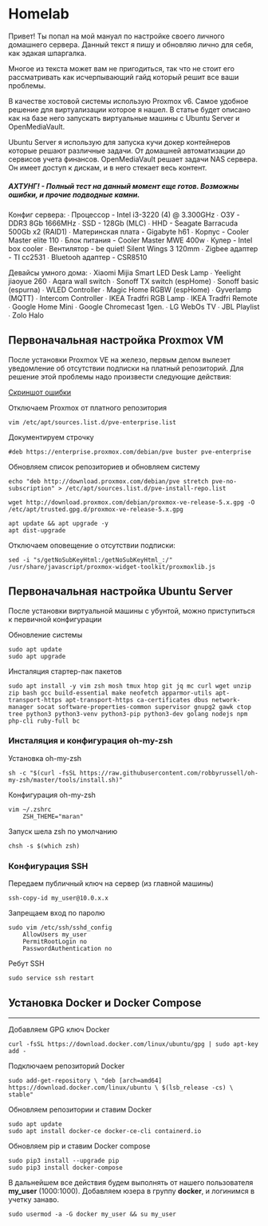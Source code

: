 # Homelab

Привет! Ты попал на мой мануал по настройке своего личного домашнего сервера. Данный текст я пишу и обновляю лично для себя, как эдакая шпаргалка.

Многое из текста может вам не пригодиться, так что не стоит его рассматривать как исчерпывающий гайд который решит все ваши проблемы.


В качестве хостовой системы использую Proxmox v6. Самое удобное решение для виртуализации которое я нашел. В статье будет описано как на базе него запускать виртуальные машины с Ubuntu Server и OpenMediaVault.

Ubuntu Server я использую для запуска кучи докер контейнеров которые решают различные задачи. От домашней автоматизации до сервисов учета финансов. 
OpenMediaVault решает задачи NAS сервера. Он имеет доступ к дискам, и в него стекает весь контент.


##### АХТУНГ! - Полный тест на данный момент еще готов. Возможны ошибки, и прочие подводные камни.

Конфиг сервера:
∙ Процессор - Intel i3-3220 (4) @ 3.300GHz
∙ ОЗУ - DDR3 8Gb 1666MHz
∙ SSD - 128Gb (MLC)
∙ HHD - Seagate Barracuda 500Gb x2 (RAID1)
∙ Материнская плата - Gigabyte  h61
∙ Корпус - Cooler Master elite 110
∙ Блок питания - Cooler Master MWE 400w
∙ Кулер - Intel box cooler
∙ Вентилятор - be quiet! Silent Wings 3 120mm
∙ Zigbee адаптер - TI cc2531
∙ Bluetooh адаптер - CSR8510

Девайсы умного дома:
∙ Xiaomi Mijia Smart LED Desk Lamp
∙ Yeelight jiaoyue 260
∙ Aqara wall switch
∙ Sonoff TX switch (espHome)
∙ Sonoff basic (espurna)
∙ WLED Controller 
∙ Magic Home RGBW (espHome)
∙ Gyverlamp (MQTT)
∙ Intercom Controller
∙ IKEA Tradfri RGB Lamp
∙ IKEA Tradfri Remote
∙ Google Home Mini
∙ Google Chromecast 1gen.
∙ LG WebOs TV
∙ JBL Playlist
∙ Zolo Halo

## Первоначальная настройка Proxmox VM 

После установки Proxmox VE на железо, первым делом вылезет уведомление об отсутствии подписки на платный репозиторий. Для решение этой проблемы надо произвести следующие действия:

[Скриншот ошибки](https://github.com/zhdanovichq/homelab/raw/main/pic/subscription_server.png)

Отключаем Proxmox от платного репозитория

```shell
vim /etc/apt/sources.list.d/pve-enterprise.list
```

Документируем строчку

```
#deb https://enterprise.proxmox.com/debian/pve buster pve-enterprise
```

Обновляем список репозиториев и обновляем систему

```shell
echo "deb http://download.proxmox.com/debian/pve stretch pve-no-subscription" > /etc/apt/sources.list.d/pve-install-repo.list
```

```shell
wget http://download.proxmox.com/debian/proxmox-ve-release-5.x.gpg -O /etc/apt/trusted.gpg.d/proxmox-ve-release-5.x.gpg
```

```shell
apt update && apt upgrade -y
apt dist-upgrade
```

Отключаем оповещение о отсутствии подписки:

```shell
sed -i "s/getNoSubKeyHtml:/getNoSubKeyHtml_:/" /usr/share/javascript/proxmox-widget-toolkit/proxmoxlib.js
```

## Первоначальная настройка Ubuntu Server

После установки виртуальной машины с убунтой, можно приступиться к первичной конфигурации

 Обновление системы

```shell
sudo apt update 
sudo apt upgrade
```

Инсталяция стартер-пак пакетов
```shell
sudo apt install -y vim zsh mosh tmux htop git jq mc curl wget unzip zip bash gcc build-essential make neofetch apparmor-utils apt-transport-https apt-transport-https ca-certificates dbus network-manager socat software-properties-common supervisor gnupg2 gawk ctop tree python3 python3-venv python3-pip python3-dev golang nodejs npm  php-cli ruby-full bc
```



### Инсталяция и конфигурация **oh-my-zsh** 

Установка oh-my-zsh

```
sh -c "$(curl -fsSL https://raw.githubusercontent.com/robbyrussell/oh-my-zsh/master/tools/install.sh)"
```

Конфигурация oh-my-zsh

```
vim ~/.zshrc
    ZSH_THEME="maran"
```

Запуск шела zsh по умолчанию

```shell
chsh -s $(which zsh)
```



### Конфигурация SSH 

Передаем публичный ключ на сервер (из главной машины)

```shell
ssh-copy-id my_user@10.0.x.x
```

Запрещаем вход по паролю

```shell
sudo vim /etc/ssh/sshd_config
    AllowUsers my_user
    PermitRootLogin no
    PasswordAuthentication no
```

Ребут SSH 

```shell
sudo service ssh restart
```

##### 

## Установка Docker и Docker Compose 

------

Добавляем GPG ключ Docker

```shell
curl -fsSL https://download.docker.com/linux/ubuntu/gpg | sudo apt-key add -
```

Подключаем репозиторий Docker

```shell
sudo add-get-repository \ "deb [arch=amd64] https://download.docker.com/linux/ubuntu \ $(lsb_release -cs) \ stable"
```

 Обновляем репозитории и ставим Docker 

```shell
sudo apt update
sudo apt install docker-ce docker-ce-cli containerd.io
```

Обновляем pip и ставим Docker compose

```shell
sudo pip3 install --upgrade pip
sudo pip3 install docker-compose
```

В дальнейшем все действия будем выполнять от нашего пользователя **my_user** (1000:1000). Добавляем юзера в группу **docker**, и логинимся в учетку занаво. 

```shell
sudo usermod -a -G docker my_user && su my_user
```

